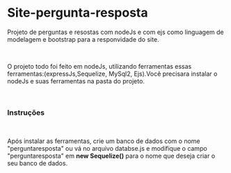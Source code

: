 <h1> Site-pergunta-resposta</h1>
<p>Projeto de perguntas e resostas com nodeJs e com ejs como linguagem de modelagem e bootstrap para a responvidade do site.</p>
<br>
<p>O projeto todo foi feito em nodeJs, utilizando ferramentas essas ferramentas:(expressJs,Sequelize, MySql2, Ejs).Você precisara instalar o nodeJs e suas ferramentas na pasta do projeto.</p>
<br>
<h3>Instruções</h3>
<br>
<p>Após instalar as ferramentas, crie um banco de dados com o nome "perguntaresposta" ou vá no arquivo databse.js e modifique o campo "perguntaresposta" em <b>new Sequelize()</b> para o nome que deseja criar o seu banco de dados.</p>
